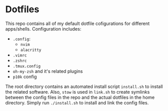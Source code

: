 # Dotfiles

This repo contains all of my default dotfile cofigurations for different apps/shells. Configuration includes:

- `.config`:
  - `nvim`
  - `alacritty`
- `.vimrc`
- `.zshrc`
- `.tmux.config`
- `oh-my-zsh` and it's related plugins
- `p10k` config

The root directory contains an automated install script `install.sh` to install the related software. Also, `stow` is used in `link.sh` to create symlinks between the config files in the repo and the actual dotfiles in the home directory. Simply run `./install.sh` to install and link the config files.
